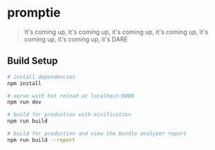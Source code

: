 # promptie

> It's coming up, it's coming up, it's coming up, it's coming up, it's coming up, it's coming up, it's DARE

## Build Setup

``` bash
# install dependencies
npm install

# serve with hot reload at localhost:8080
npm run dev

# build for production with minification
npm run build

# build for production and view the bundle analyzer report
npm run build --report
```
